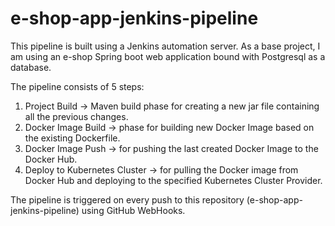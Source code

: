 # e-shop-app-jenkins-pipeline

This pipeline is built using a Jenkins automation server.
As a base project, I am using an e-shop Spring boot web application bound with Postgresql as a database.

The pipeline consists of 5 steps:

 1. Project Build      -> Maven build phase for creating a new jar file containing all the previous changes.
 2. Docker Image Build -> phase for building new Docker Image based on the existing Dockerfile. 
 3. Docker Image Push  -> for pushing the last created Docker Image to the Docker Hub.
 4. Deploy to Kubernetes Cluster -> for pulling the Docker image from Docker Hub and deploying to the specified Kubernetes Cluster Provider.
 
The pipeline is triggered on every push to this repository (e-shop-app-jenkins-pipeline) using GitHub WebHooks.
